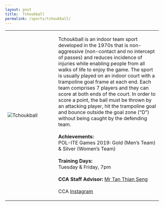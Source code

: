 ```yaml
---
layout: post
title:  Tchoukball
permalink: /sports/tchoukball/
---
```


<table>
    <tr>
        <td style="width:33%"><image src="{{site.baseurl}}/images/CCA_tchoukball.jpg" style="display:block;margin-left:auto;margin-right:auto;" alt="Tchoukball"></image></td>
        <td>
            <p>
                Tchoukball is an indoor team sport developed in the 1970s that is non-aggressive (non-contact and no intercept of passes) and reduces incidence of injuries while enabling people from all walks of life to enjoy the game. The sport is usually played on an indoor court with a trampoline goal frame at each end. Each team comprises 7 players and they can score at both ends of the court. In order to score a point, the ball must be thrown by an attacking player, hit the trampoline goal and bounce outside the goal zone (“D”) without being caught by the defending team.<br>
                <br>
                <b>Achievements:</b><br>
                POL-ITE Games 2019: Gold (Men’s Team) & Silver (Women’s Team)<br>
                <br>
                <b>Training Days:</b><br>
                Tuesday & Friday, 7pm<br>
                <br>
                <b>CCA Staff Advisor:</b> <a href="mailto:tants@tp.edu.sg">Mr Tan Thian Seng</a><br>
                <br>
                CCA <a href="https://www.instagram.com/tptchouk">Instagram</a>
            </p>
        </td>
    </tr>
</table>